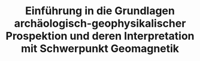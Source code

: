 ---
title: Einführung in die Grundlagen archäologisch-geophysikalischer Prospektion und deren Interpretation mit Schwerpunkt Geomagnetik
lehrende: Hermann, Florian
einrichtung: Philipps-Universität Marburg
stadt: Marburg
studiengang: Prähistorische Archäologie / Geoarchäologie
lv-typ: Übung
link: https://marvin.uni-marburg.de:443/qisserver/pages/startFlow.xhtml?_flowId=detailView-flow&unitId=91675&periodId=4138&navigationPosition=studiesOffered,searchCourses
zielgruppe:
  - BA
  - MA

inhalte:

  - Geophysikalische Prospektion
  - Digitales Datenmanagement
  - Datenkorrektur
  - Datenaufbereitung
  - Dateninterpretation
  - Datenvisualisierung
  - GIS
---
